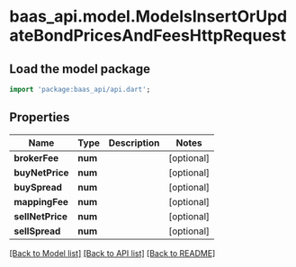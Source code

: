 # baas_api.model.ModelsInsertOrUpdateBondPricesAndFeesHttpRequest

## Load the model package
```dart
import 'package:baas_api/api.dart';
```

## Properties
Name | Type | Description | Notes
------------ | ------------- | ------------- | -------------
**brokerFee** | **num** |  | [optional] 
**buyNetPrice** | **num** |  | [optional] 
**buySpread** | **num** |  | [optional] 
**mappingFee** | **num** |  | [optional] 
**sellNetPrice** | **num** |  | [optional] 
**sellSpread** | **num** |  | [optional] 

[[Back to Model list]](../README.md#documentation-for-models) [[Back to API list]](../README.md#documentation-for-api-endpoints) [[Back to README]](../README.md)



